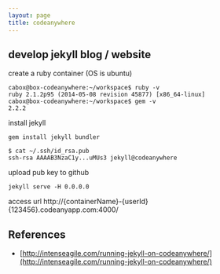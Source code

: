 ```yaml
---
layout: page
title: codeanywhere
---
```


## develop jekyll blog / website

create a ruby container (OS is ubuntu)

```
cabox@box-codeanywhere:~/workspace$ ruby -v
ruby 2.1.2p95 (2014-05-08 revision 45877) [x86_64-linux]
cabox@box-codeanywhere:~/workspace$ gem -v
2.2.2
```

install jekyll

```
gem install jekyll bundler
```

```
$ cat ~/.ssh/id_rsa.pub
ssh-rsa AAAAB3NzaC1y...uMUs3 jekyll@codeanywhere
```

upload pub key to github

```
jekyll serve -H 0.0.0.0
```

access url http://{containerName}-{userId}{123456}.codeanyapp.com:4000/

## References

- [http://intenseagile.com/running-jekyll-on-codeanywhere/](http://intenseagile.com/running-jekyll-on-codeanywhere/)